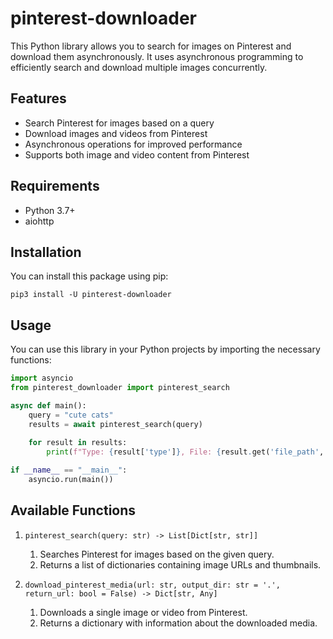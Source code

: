 
# pinterest-downloader

This Python library allows you to search for images on Pinterest and download them asynchronously. It uses asynchronous programming to efficiently search and download multiple images concurrently.

## Features

- Search Pinterest for images based on a query
- Download images and videos from Pinterest
- Asynchronous operations for improved performance
- Supports both image and video content from Pinterest


## Requirements

- Python 3.7+
- aiohttp


## Installation

You can install this package using pip:

```shellscript
pip3 install -U pinterest-downloader
```

## Usage

You can use this library in your Python projects by importing the necessary functions:

```python
import asyncio
from pinterest_downloader import pinterest_search

async def main():
    query = "cute cats"
    results = await pinterest_search(query)
    
    for result in results:
        print(f"Type: {result['type']}, File: {result.get('file_path', result.get('url'))}")

if __name__ == "__main__":
    asyncio.run(main())
```

## Available Functions

1. `pinterest_search(query: str) -> List[Dict[str, str]]`

    1. Searches Pinterest for images based on the given query.
    2. Returns a list of dictionaries containing image URLs and thumbnails.

2. `download_pinterest_media(url: str, output_dir: str = '.', return_url: bool = False) -> Dict[str, Any]`

    1. Downloads a single image or video from Pinterest.
    2. Returns a dictionary with information about the downloaded media.
